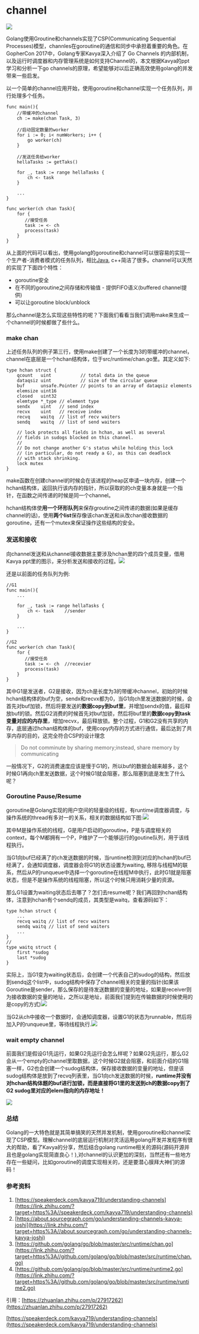 # channel

![](../../.gitbook/assets/image%20%2815%29.png)



Golang使用Groutine和channels实现了CSP\(Communicating Sequential Processes\)模型，channles在goroutine的通信和同步中承担着重要的角色。在GopherCon 2017中，Golang专家Kavya深入介绍了 Go Channels 的内部机制，以及运行时调度器和内存管理系统是如何支持Channel的，本文根据Kavya的ppt学习和分析一下go channels的原理，希望能够对以后正确高效使用golang的并发带来一些启发。

以一个简单的channel应用开始，使用goroutine和channel实现一个任务队列，并行处理多个任务。

```text
func main(){
    //带缓冲的channel
    ch := make(chan Task, 3)

    //启动固定数量的worker
    for i := 0; i< numWorkers; i++ {
        go worker(ch)
    }

    //发送任务给worker
    hellaTasks := getTaks()

    for _, task := range hellaTasks {
        ch <- task
    }

    ...
}

func worker(ch chan Task){
    for {
       //接受任务
       task := <- ch
       process(task)
    }
}
```

从上面的代码可以看出，使用golang的goroutine和channel可以很容易的实现一个生产者-消费者模式的任务队列，相比[Java](https://link.zhihu.com/?target=http%3A//lib.csdn.net/base/java), c++简洁了很多。channel可以天然的实现了下面四个特性：

* goroutine安全
* 在不同的goroutine之间存储和传输值 - 提供FIFO语义\(buffered channel提供\)
* 可以让goroutine block/unblock

那么channel是怎么实现这些特性的呢？下面我们看看当我们调用make来生成一个channel的时候都做了些什么。

### make chan

上述任务队列的例子第三行，使用make创建了一个长度为3的带缓冲的channel，channel在底层是一个hchan结构体，位于src/runtime/chan.go里。其定义如下:

```text
type hchan struct {
    qcount   uint           // total data in the queue
    dataqsiz uint           // size of the circular queue
    buf      unsafe.Pointer // points to an array of dataqsiz elements
    elemsize uint16
    closed   uint32
    elemtype *_type // element type
    sendx    uint   // send index
    recvx    uint   // receive index
    recvq    waitq  // list of recv waiters
    sendq    waitq  // list of send waiters

    // lock protects all fields in hchan, as well as several
    // fields in sudogs blocked on this channel.
    //
    // Do not change another G's status while holding this lock
    // (in particular, do not ready a G), as this can deadlock
    // with stack shrinking.
    lock mutex
}
```

make函数在创建channel的时候会在该进程的heap区申请一块内存，创建一个hchan结构体，返回执行该内存的指针，所以获取的的ch变量本身就是一个指针，在函数之间传递的时候是同一个channel。

hchan结构体使**用一个环形队列**来保存groutine之间传递的数据\(如果是缓存channel的话\)，使用**两个list**保存像该chan发送和从改chan接收数据的goroutine，还有一个mutex来保证操作这些结构的安全。

### 发送和接收

向channel发送和从channel接收数据主要涉及hchan里的四个成员变量，借用Kavya ppt里的图示，来分析发送和接收的过程。![](https://pic1.zhimg.com/v2-c2549285cd3bbfd1fcb9a131d8a6c40c_b.gif)  
  


还是以前面的任务队列为例:

```text
//G1
func main(){
    ...

    for _, task := range hellaTasks {
        ch <- task    //sender
    }

    ...
}

//G2
func worker(ch chan Task){
    for {
       //接受任务
       task := <- ch  //recevier
       process(task)
    }
}
```

其中G1是发送者，G2是接收，因为ch是长度为3的带缓冲channel，初始的时候hchan结构体的buf为空，sendx和recvx都为0，当G1向ch里发送数据的时候，会首先对buf加锁，然后将要发送的**数据copy到buf里**，并增加sendx的值，最后释放buf的锁。然后G2消费的时候首先对buf加锁，然后将buf里的**数据copy到task变量对应的内存里**，增加recvx，最后释放锁。整个过程，G1和G2没有共享的内存，底层通过hchan结构体的buf，使用copy内存的方式进行通信，最后达到了共享内存的目的，这完全符合CSP的设计理念

> Do not comminute by sharing memory;instead, share memory by communicating

一般情况下，G2的消费速度应该是慢于G1的，所以buf的数据会越来越多，这个时候G1再向ch里发送数据，这个时候G1就会阻塞，那么阻塞到底是发生了什么呢？

### Goroutine Pause/Resume

goroutine是Golang实现的用户空间的轻量级的线程，有runtime调度器调度，与操作系统的thread有多对一的关系，相关的数据结构如下图:![](https://pic1.zhimg.com/80/v2-6b7eb0b02fb5c275492909aeabfbb428_hd.jpg)

其中M是操作系统的线程，G是用户启动的goroutine，P是与调度相关的context，每个M都拥有一个P，P维护了一个能够运行的goutine队列，用于该线程执行。

当G1向buf已经满了的ch发送数据的时候，当runtine检测到对应的hchan的buf已经满了，会通知调度器，调度器会将G1的状态设置为waiting, 移除与线程M的联系，然后从P的runqueue中选择一个goroutine在线程M中执行，此时G1就是阻塞状态，但是不是操作系统的线程阻塞，所以这个时候只用消耗少量的资源。

那么G1设置为waiting状态后去哪了？怎们去resume呢？我们再回到hchan结构体，注意到hchan有个sendq的成员，其类型是waitq，查看源码如下：

```text
type hchan struct { 
    ... 
    recvq waitq // list of recv waiters 
    sendq waitq // list of send waiters 
    ... 
} 
// 
type waitq struct { 
    first *sudog 
    last *sudog 
} 
```

实际上，当G1变为waiting状态后，会创建一个代表自己的sudog的结构，然后放到sendq这个list中，sudog结构中保存了channel相关的变量的指针\(如果该Goroutine是sender，那么保存的是待发送数据的变量的地址，如果是receiver则为接收数据的变量的地址，之所以是地址，前面我们提到在传输数据的时候使用的是copy的方式\)![](https://pic2.zhimg.com/80/v2-eb2e209ff1c84b4657c8d9862707789b_hd.jpg)

当G2从ch中接收一个数据时，会通知调度器，设置G1的状态为runnable，然后将加入P的runqueue里，等待线程执行.![](https://pic4.zhimg.com/80/v2-b57542e446915d4d86693136900c30f0_hd.jpg)

### wait empty channel

前面我们是假设G1先运行，如果G2先运行会怎么样呢？如果G2先运行，那么G2会从一个empty的channel里取数据，这个时候G2就会阻塞，和前面介绍的G1阻塞一样，G2也会创建一个sudog结构体，保存接收数据的变量的地址，但是该sudog结构体是放到了recvq列表里，当G1向ch发送数据的时候，**runtime并没有对hchan结构体题的buf进行加锁，而是直接将G1里的发送到ch的数据copy到了G2 sudog里对应的elem指向的内存地址！**

![](https://pic1.zhimg.com/80/v2-4466a9880e997d27357b778583a7e166_hd.jpg)

### 总结

Golang的一大特色就是其简单搞笑的天然并发机制，使用goroutine和channel实现了CSP模型。理解channel的底层运行机制对灵活运用golang开发并发程序有很大的帮助，看了Kavya的分享，然后结合golang runtime相关的源码\(源码开源并且也是golang实现简直良心！\),对channel的认识更加的深刻，当然还有一些地方存在一些疑问，比如goroutine的调度实现相关的，还是要潜心膜拜大神们的源码！

### 参考资料

1. [https://speakerdeck.com/kavya719/understanding-channels](https://link.zhihu.com/?target=https%3A//speakerdeck.com/kavya719/understanding-channels)
2. [https://about.sourcegraph.com/go/understanding-channels-kavya-joshi](https://link.zhihu.com/?target=https%3A//about.sourcegraph.com/go/understanding-channels-kavya-joshi)
3. [https://github.com/golang/go/blob/master/src/runtime/chan.go](https://link.zhihu.com/?target=https%3A//github.com/golang/go/blob/master/src/runtime/chan.go)
4. [https://github.com/golang/go/blob/master/src/runtime/runtime2.go](https://link.zhihu.com/?target=https%3A//github.com/golang/go/blob/master/src/runtime/runtime2.go)



引用：[https://zhuanlan.zhihu.com/p/27917262](https://zhuanlan.zhihu.com/p/27917262)

[https://speakerdeck.com/kavya719/understanding-channels](https://speakerdeck.com/kavya719/understanding-channels)



